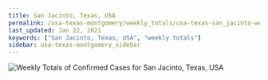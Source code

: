 ```yaml
---
title: San Jacinto, Texas, USA
permalink: /usa-texas-montgomery/weekly_totals/usa-texas-san_jacinto-weekly_totals.html
last_updated: Jan 22, 2021
keywords: ["San Jacinto, Texas, USA", "weekly totals"]
sidebar: usa-texas-montgomery_sidebar
---
```


![Weekly Totals of Confirmed Cases for San Jacinto, Texas, USA](/covid_tracker/images/graphs/usa-texas-san_jacinto-weekly_totals_graph.png)
